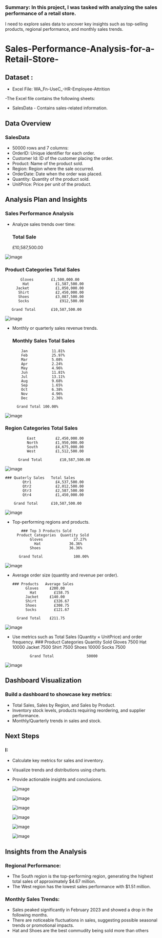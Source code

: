 ### Summary: In this project, I was tasked with analyzing the sales performance of a retail store. 
I need to explore sales data to uncover key insights such as top-selling products, regional 
performance, and monthly sales trends.

# Sales-Performance-Analysis-for-a-Retail-Store-
## Dataset : 
- Excel File: WA_Fn-UseC_-HR-Employee-Attrition
  
-The Excel file contains the following sheets:

- SalesData - Contains sales-related information.

## Data Overview
### SalesData
- 50000 rows and 7 columns:
- OrderID: Unique identifier for each order.
- Customer Id: ID of the customer placing the order.
- Product: Name of the product sold.
- Region: Region where the sale occurred.
- OrderDate: Date when the order was placed.
- Quantity: Quantity of the product sold.
- UnitPrice: Price per unit of the product.

## Analysis Plan and Insights
### Sales Performance Analysis
- Analyze sales trends over time:

  ### Total Sale
   £10,587,500.00
  
![image](https://github.com/user-attachments/assets/b7bb0dd2-b63b-4a61-84d5-b71eedb71c53)

 ###  Product Categories 	 Total Sales 
           Gloves 	     £1,500,000.00 
            Hat 	       £1,587,500.00 
         Jacket 	       £1,050,000.00 
          Shirt 	       £2,450,000.00 
          Shoes 	       £3,087,500.00 
          Socks 	         £912,500.00 
      
       Grand Total 	     £10,587,500.00 

![image](https://github.com/user-attachments/assets/876c0f78-07bf-48e2-9358-1b9c38ca12be)


- Monthly or quarterly sales revenue trends.

  ### Monthly Sales	Total Sales
          Jan	        11.81%
          Feb	        25.97%
          Mar	        5.08%
          Apr	        2.24%
          May	        4.96%
          Jun	        11.81%
          Jul	        13.11%
          Aug	        9.68%
          Sep	        1.65%
          Oct	        6.38%
          Nov	        4.96%
          Dec	        2.36%

        Grand Total	100.00%

![image](https://github.com/user-attachments/assets/83540929-6f29-4212-9800-b71e2e98666a)

###     Region Categories	 Total Sales 
              East	       £2,450,000.00 
              North	       £1,950,000.00 
              South	       £4,675,000.00 
              West	       £1,512,500.00 

          Grand Total	     £10,587,500.00 

![image](https://github.com/user-attachments/assets/4bb92ff1-a9c1-4c66-96de-afeabfccf47b)


    ### Quaterly Sales	 Total Sales 
            Qtr1	       £4,537,500.00 
            Qtr2	       £2,012,500.00 
            Qtr3	       £2,587,500.00 
            Qtr4	       £1,450,000.00 
       
        Grand Total	     £10,587,500.00 

![image](https://github.com/user-attachments/assets/d79bdf29-d63b-47a3-b8cc-43ddfb1b18a5)


- Top-performing regions and products.

          ### Top 3 Products Sold	
        Product Categories	Quantity Sold
              Gloves	          27.27%
                Hat	            36.36%
              Shoes	            36.36%

         Grand Total	          100.00%

![image](https://github.com/user-attachments/assets/0e9f0e2f-aef2-44bd-badc-9c56dc3e09c3)

  
- Average order size (quantity and revenue per order).

      ### Products	 Average Sales 
            Gloves	   £200.00 
              Hat	     £158.75 
            Jacket	   £140.00 
            Shirt	     £326.67 
            Shoes	     £308.75 
            Socks	     £121.67 

        Grand Total	   £211.75
  
![image](https://github.com/user-attachments/assets/dd6a0709-69f6-4822-8d98-38f751163976)


- Use metrics such as Total Sales (Quantity × UnitPrice) and order frequency.
        ### Product Categories	Quantity Sold
                  Gloves	            7500
                    Hat	             10000
                  Jacket	            7500
                  Shirt	              7500
                  Shoes	             10000
                  Socks	              7500

              Grand Total	            50000

![image](https://github.com/user-attachments/assets/bf963d5d-dcc7-4255-af09-ec0f31372afc)

## Dashboard Visualization
### Build a dashboard to showcase key metrics:
- Total Sales, Sales by Region, and Sales by Product.
- Inventory stock levels, products requiring reordering, and supplier performance.
- Monthly/Quarterly trends in sales and stock.

## Next Steps
### I:

- Calculate key metrics for sales and inventory.
- Visualize trends and distributions using charts.
- Provide actionable insights and conclusions.


  ![image](https://github.com/user-attachments/assets/52a275ec-7f50-4703-95d7-dbe6e3ca2103)

  ![image](https://github.com/user-attachments/assets/3f5ab8ea-75a3-4c1a-a912-e336bc891b8e)


  ![image](https://github.com/user-attachments/assets/81c8ba90-9878-4376-ac50-bbbfb390375d)

  ![image](https://github.com/user-attachments/assets/cca20a4c-5e56-43b4-ae5b-9486b467780c)

  ![image](https://github.com/user-attachments/assets/8670ca15-8b76-4fb3-8c55-614df69f1e1f)


  ![image](https://github.com/user-attachments/assets/2607221c-39ef-4acd-bfa4-a0c4aab982ba)

## Insights from the Analysis
 ### Regional Performance:

- The South region is the top-performing region, generating the highest total sales of approximately $4.67 million.
- The West region has the lowest sales performance with $1.51 million.

### Monthly Sales Trends:

- Sales peaked significantly in February 2023 and showed a drop in the following months.
- There are noticeable fluctuations in sales, suggesting possible seasonal trends or promotional impacts.
- Hat and Shoes are the best commudity being sold more than others



